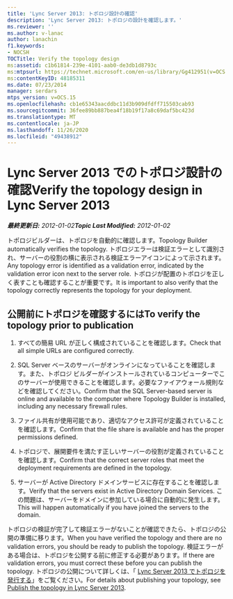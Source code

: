 ```yaml
---
title: 'Lync Server 2013: トポロジ設計の確認'
description: 'Lync Server 2013: トポロジの設計を確認します。'
ms.reviewer: ''
ms.author: v-lanac
author: lanachin
f1.keywords:
- NOCSH
TOCTitle: Verify the topology design
ms:assetid: c1b61814-239e-4101-aab0-de3db1d8793c
ms:mtpsurl: https://technet.microsoft.com/en-us/library/Gg412951(v=OCS.15)
ms:contentKeyID: 48185311
ms.date: 07/23/2014
manager: serdars
mtps_version: v=OCS.15
ms.openlocfilehash: cb1e65343aacddbc11d3b909dfdff715503cab93
ms.sourcegitcommit: 36fee89bb887bea4f18b19f17a8c69daf5bc423d
ms.translationtype: MT
ms.contentlocale: ja-JP
ms.lasthandoff: 11/26/2020
ms.locfileid: "49438912"
---
```

# <a name="verify-the-topology-design-in-lync-server-2013"></a><span data-ttu-id="8d70b-103">Lync Server 2013 でのトポロジ設計の確認</span><span class="sxs-lookup"><span data-stu-id="8d70b-103">Verify the topology design in Lync Server 2013</span></span>

<div data-xmlns="http://www.w3.org/1999/xhtml">

<div class="topic" data-xmlns="http://www.w3.org/1999/xhtml" data-msxsl="urn:schemas-microsoft-com:xslt" data-cs="https://msdn.microsoft.com/">

<div data-asp="https://msdn2.microsoft.com/asp">



</div>

<div id="mainSection">

<div id="mainBody"><span data-ttu-id="8d70b-104">

<span> </span></span><span class="sxs-lookup"><span data-stu-id="8d70b-104">

<span> </span></span></span>

<span data-ttu-id="8d70b-105">_**最終更新日:** 2012-01-02_</span><span class="sxs-lookup"><span data-stu-id="8d70b-105">_**Topic Last Modified:** 2012-01-02_</span></span>

<span data-ttu-id="8d70b-106">トポロジビルダーは、トポロジを自動的に確認します。</span><span class="sxs-lookup"><span data-stu-id="8d70b-106">Topology Builder automatically verifies the topology.</span></span> <span data-ttu-id="8d70b-107">トポロジエラーは検証エラーとして識別され、サーバーの役割の横に表示される検証エラーアイコンによって示されます。</span><span class="sxs-lookup"><span data-stu-id="8d70b-107">Any topology error is identified as a validation error, indicated by the validation error icon next to the server role.</span></span> <span data-ttu-id="8d70b-108">トポロジが配置のトポロジを正しく表すことも確認することが重要です。</span><span class="sxs-lookup"><span data-stu-id="8d70b-108">It is important to also verify that the topology correctly represents the topology for your deployment.</span></span>

<div>

## <a name="to-verify-the-topology-prior-to-publication"></a><span data-ttu-id="8d70b-109">公開前にトポロジを確認するには</span><span class="sxs-lookup"><span data-stu-id="8d70b-109">To verify the topology prior to publication</span></span>

1.  <span data-ttu-id="8d70b-110">すべての簡易 URL が正しく構成されていることを確認します。</span><span class="sxs-lookup"><span data-stu-id="8d70b-110">Check that all simple URLs are configured correctly.</span></span>

2.  <span data-ttu-id="8d70b-111">SQL Server ベースのサーバーがオンラインになっていることを確認します。また、トポロジ ビルダーがインストールされているコンピューターでこのサーバーが使用できることを確認します。必要なファイアウォール規則などを確認してください。</span><span class="sxs-lookup"><span data-stu-id="8d70b-111">Confirm that the SQL Server-based server is online and available to the computer where Topology Builder is installed, including any necessary firewall rules.</span></span>

3.  <span data-ttu-id="8d70b-112">ファイル共有が使用可能であり、適切なアクセス許可が定義されていることを確認します。</span><span class="sxs-lookup"><span data-stu-id="8d70b-112">Confirm that the file share is available and has the proper permissions defined.</span></span>

4.  <span data-ttu-id="8d70b-113">トポロジで、展開要件を満たす正しいサーバーの役割が定義されていることを確認します。</span><span class="sxs-lookup"><span data-stu-id="8d70b-113">Confirm that the correct server roles that meet the deployment requirements are defined in the topology.</span></span>

5.  <span data-ttu-id="8d70b-114">サーバーが Active Directory ドメインサービスに存在することを確認します。</span><span class="sxs-lookup"><span data-stu-id="8d70b-114">Verify that the servers exist in Active Directory Domain Services.</span></span> <span data-ttu-id="8d70b-115">この問題は、サーバーをドメインに参加している場合に自動的に発生します。</span><span class="sxs-lookup"><span data-stu-id="8d70b-115">This will happen automatically if you have joined the servers to the domain.</span></span>

<span data-ttu-id="8d70b-116">トポロジの検証が完了して検証エラーがないことが確認できたら、トポロジの公開の準備に移ります。</span><span class="sxs-lookup"><span data-stu-id="8d70b-116">When you have verified the topology and there are no validation errors, you should be ready to publish the topology.</span></span> <span data-ttu-id="8d70b-117">検証エラーがある場合は、トポロジを公開する前に修正する必要があります。</span><span class="sxs-lookup"><span data-stu-id="8d70b-117">If there are validation errors, you must correct these before you can publish the topology.</span></span> <span data-ttu-id="8d70b-118">トポロジの公開について詳しくは、「 [Lync Server 2013 でトポロジを発行する](lync-server-2013-publish-the-topology.md)」をご覧ください。</span><span class="sxs-lookup"><span data-stu-id="8d70b-118">For details about publishing your topology, see [Publish the topology in Lync Server 2013](lync-server-2013-publish-the-topology.md).</span></span>

<span data-ttu-id="8d70b-119"></div>

</div>

<span> </span>

</div>

</div>

</span><span class="sxs-lookup"><span data-stu-id="8d70b-119"></div>

</div>

<span> </span>

</div>

</div>

</span></span></div>

